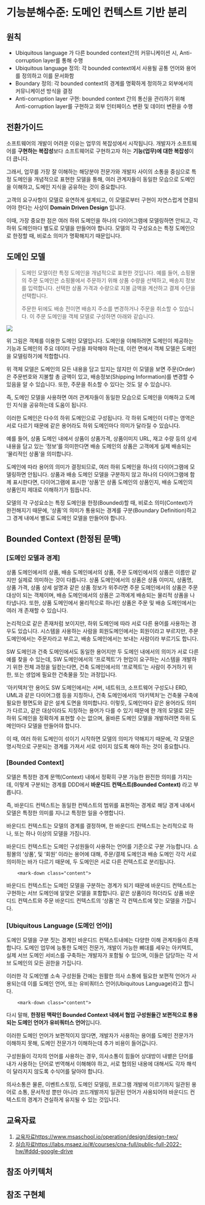 # 기능분해수준: 도메인 컨텍스트 기반 분리


## 원칙
- Ubiquitous language 가 다른 bounded context간의 커뮤니케이션 시, Anti-corruption layer를 통해 수행
- Ubiquitous language 정의: 각 bounded context에서 사용될 공통 언어와 용어를 정의하고 이를 문서화함
- Boundary 정의: 각 bounded context의 경계를 명확하게 정의하고 외부에서의 커뮤니케이션 방식을 결정
- Anti-corruption layer 구현: bounded context 간의 통신을 관리하기 위해 Anti-corruption layer를 구현하고 외부 인터페이스 변환 및 데이터 변환을 수행


## 전환가이드

소프트웨어의 개발이 어려운 이유는 업무의 복잡성에서 시작됩니다. 개발자가 소프트웨어를 **구현하는 복잡성**보다 소프트웨어로 구현하고자 하는 **기능(업무)에 대한 복잡성**이 더 큽니다.

그래서, 업무를 가장 잘 이해하는 해당분야 전문가와 개발자 사이의 소통을 중심으로 특정 도메인을 개념적으로 표현한 모델을 통해, 여러 관계자들이 동일한 모습으로 도메인을 이해하고, 도메인 지식을 공유하는 것이 중요합니다.

고객의 요구사항이 모델로 유연하게 설계되고, 이 모델로부터 구현이 자연스럽게 연결되어야 한다는 사상이 **Domain Driven Design** 입니다.

이때, 가장 중요한 점은 여러 하위 도메인을 하나의 다이어그램에 모델링하면 안되고, 각 하위 도메인마다 별도로 모델을 만들어야 합니다. 모델의 각 구성요소는 특정 도메인으로 한정할 때, 비로소 의미가 명확해지기 때문입니다.

## **도메인 모델**

> 도메인 모델이란 특정 도메인을 개념적으로 표현한 것입니다. 예를 들어, 쇼핑몰의 주문 도메인은 쇼핑몰에서 주문하기 위해 상품 수량을 선택하고, 배송지 정보를 입력합니다. 선택한 상품 가격과 수량으로 지불 금액을 계산하고 결제 수단을 선택합니다.
>
> 주문한 뒤에도 배송 전이면 배송지 주소를 변경하거나 주문을 취소할 수 있습니다. 이 주문 도메인을 객체 모델로 구성하면 아래와 같습니다.
>

<img src="https://www.msaschool.io/assets/static/image1.974fa74.f06e0d17233d6afcde389357594c9d22.png">

위 그림은 객체를 이용한 도메인 모델입니다.
도메인을 이해하려면 도메인이 제공하는 기능과 도메인의 주요 데이터 구성을 파악해야 하는데, 이런 면에서 객체 모델은 도메인
을 모델링하기에 적합합니다.

위 객체 모델은 도메인의 모든 내용을 담고 있지는 않지만 이 모델을 보면 주문(Order)은 주문번호와 지불할 총 금액이 있고, 배송정보(Shipping Information)를 변경할 수 있음을 알 수 있습니다.
또한, 주문을 취소할 수 있다는 것도 알 수 있습니다.

즉, 도메인 모델을 사용하면 여러 관계자들이 동일한 모습으로 도메인을 이해하고 도메인 지식을 공유하는데 도움이 됩니다.

이러한 도메인은 다수의 하위 도메인으로 구성됩니다. 각 하위 도메인이 다루는 영역은 서로 다르기 때문에 같은 용어라도 하위 도메인마다 의미가 달라질 수 있습니다.

예를 들어, 상품 도메인 내에서 상품이 상품가격, 상품이미지 URL, 재고 수량 등의 상세 내용을 담고 있는 ‘정보’를 의미한다면 배송 도메인의 상품은 고객에게 실제 배송되는 ‘물리적인 상품’을 의미합니다.

도메인에 따라 용어의 의미가 결정되므로, 여러 하위 도메인을 하나의 다이어그램에 모델링하면 안됩니다. 상품과 배송 도메인 모델을 구분하지 않고 하나의 다이어그램에 함께 표시한다면, 다이어그램에 표시한 ‘상품’은 상품 도메인의 상품인지, 배송 도메인의 상품인지 제대로 이해하기가 힘듭니다.

모델의 각 구성요소는 특정 도메인을 한정(Bounded)할 때, 비로소 의미(Context)가 완전해지기 때문에, ‘상품’의 의미가 통용되는 경계를 구분(Boundary Definition)하고 그 경계 내에서 별도로 도메인 모델을 만들어야 합니다.

## **Bounded Context (한정된 문맥)**

### **\[도메인 모델과 경계\]**

상품 도메인에서의 상품, 배송 도메인에서의 상품, 주문 도메인에서의 상품은 이름만 같지만 실제로 의미하는 것이 다릅니다.
상품 도메인에서의 상품은 상품 이미지, 상품명, 상품 가격, 상품 상세 설명과 같은 상품 정보가 위주라면 주문 도메인에서의 상품은 주문 대상이 되는 객체이며, 배송 도메인에서의 상품은 고객에게 배송되는 물리적 상품을 나타냅니다. 또한, 상품 도메인에서 물리적으로 하나인 상품은 주문 및 배송 도메인에서는 여러 개 존재할 수 있습니다.

논리적으로 같은 존재처럼 보이지만, 하위 도메인에 따라 서로 다른 용어를 사용하는 경우도 있습니다. 시스템을 사용하는 사람을 회원도메인에서는 회원이라고 부르지만, 주문 도메인에서는 주문자라고 부르고, 배송 도메인에서는 보내는 사람이라 부르기도 합니다.

SW 도메인과 건축 도메인에서도 동일한 용어지만 두 도메인 내에서의 의미가 서로 다른 예를 찾을 수 있는데, SW 도메인에서의 ‘프로젝트’가 현업이 요구하는 시스템을 개발하기 위한 전체 과정을 일컫는다면, 건축 도메인에서의 ‘프로젝트’는 사람이 주거하기 위한, 또는 생업에 필요한 건축물을 짓는 과정입니다.

‘아키텍처’란 용어도 SW 도메인에서는 서버, 네트워크, 소프트웨어 구성도나 ERD, UML과 같은 다이어그램 등을 지칭하나, 건축 도메인에서의 ‘아키텍처’는 건축물 구축에 필요한 평면도와 같은 설계 도면을 의미합니다.
        </mark-down>
        <g-image src="~/img/03_Bizdevops/02_설계/02_도메인_주도_설계/image2.png"></g-image>
        <mark-down class="content">
이렇듯, 도메인마다 같은 용어라도 의미가 다르고, 같은 대상이라도 지칭하는 용어가 다를 수 있기 때문에 한 개의 모델로 모든 하위 도메인을 정확하게 표현할 수는 없으며, 올바른 도메인 모델을 개발하려면 하위 도메인마다
모델을 만들어야 합니다.

이 때, 여러 하위 도메인이 섞이기 시작하면 모델의 의미가 약해지기 때문에, 각 모델은 명시적으로 구분되는 경계를 가져서 서로 섞이지 않도록 해야 하는 것이 중요합니다.

### **\[Bounded Context\]**

모델은 특정한 경계 문맥(Context) 내에서 정확히 구분 가능한 완전한 의미를 가지는데, 이렇게 구분되는 경계를 DDD에서 **바운디드 컨텍스트(Bounded Context)** 라고 부릅니다.

즉, 바운디드 컨텍스트는 동일한 컨텍스트의 범위를 표현하는 경계로 해당 경계 내에서 모델은 특정한 의미를 지니고 특정한 일을 수행합니다.

바운디드 컨텍스트는 모델의 경계를 결정하며, 한 바운디드 컨텍스트는 논리적으로 하나, 또는 하나 이상의 모델을 가짐니다.

바운디드 컨텍스트는 도메인 구성원들이 사용하는 언어를 기준으로 구분 가능합니다. 쇼핑몰의 ‘상품’, 및 ‘회원’ 이라는 용어에 대해, 주문/결제 도메인과 배송 도메인 각각 서로 의미하는 바가 다르기 때문에, 두 도메인은 서로 다른 컨텍스트로 분리됩니다.
        </mark-down>
        <g-image src="~/img/03_Bizdevops/02_설계/02_도메인_주도_설계/image3.png"></g-image>

        <mark-down class="content">
바운디드 컨텍스트는 도메인 모델을 구분하는 경계가 되기 때문에 바운디드 컨텍스트는 구현하는 서브 도메인에 알맞은 모델을 포함합니다.
같은 상품이라 하더라도 상품 바운디드 컨텍스트와 주문 바운디드 컨텍스트의 ‘상품’은 각 컨텍스트에 맞는 모델을 가집니다.

### **\[Ubiquitous Language (도메인 언어)\]**

도메인 모델을 구분 짓는 경계인 바운디드 컨텍스트내에는 다양한 이해 관계자들이 존재합니다.
도메인 업무에 능통한 도메인 전문가, 개발이 가능한 뼈대를 세우는 아키텍트, 실제 서브 도메인 서비스를 구축하는 개발자가 포함될 수 있으며, 이들은 담당하는 각 서브 도메인의 모든 권한을 가집니다.

이러한 각 도메인별 소속 구성원들 간에는 원활한 의사 소통에 필요한 보편적 언어가 사용되는데 이를 도메인 언어, 또는 유비쿼터스 언어(Ubiquitous Language)라고 합니다.
        </mark-down>
        <g-image src="~/img/03_Bizdevops/02_설계/02_도메인_주도_설계/image4.png"></g-image>

        <mark-down class="content">
다시 말해, **한정된 맥락인 Bounded Context 내에서 협업 구성원들간 보편적으로 통용되는 도메인 언어가 유비쿼터스 언어**입니다.

이러한 도메인 언어가 보편적이지 않다면, 개발자가 사용하는 용어를 도메인 전문가가 이해하지 못해, 도메인 전문가가 이해하는데 추가 비용이 들어갑니다.

구성원들이 각자의 언어를 사용하는 경우, 의사소통이 힘들어 상대방이 내뱉은 단어를 내가 사용하는 단어로 번역해서 이해해야 하고, 서로 협의된 내용에 대해서도 각자 해석이 달라지지 않도록 수식어를 달아야 합니다.

의사소통은 물론, 이벤트스토밍, 도메인 모델링, 프로그램 개발에 이르기까지 일관된 용어로 소통, 문서작성 뿐만 아니라 코드개발까지 일관된 언어가 사용되어야 바운디드 컨텍스트의 경계가 견실하게 유지될 수 있는 것입니다.

## 교육자료
1. [교육자료](https://www.msaschool.io/operation/design/design-two/)https://www.msaschool.io/operation/design/design-two/
2. [실습자료](https://labs.msaez.io/#/courses/cna-full/public-full-2022-hw/#ddd-google-drive)https://labs.msaez.io/#/courses/cna-full/public-full-2022-hw/#ddd-google-drive

## 참조 아키텍처

## 참조 구현체
